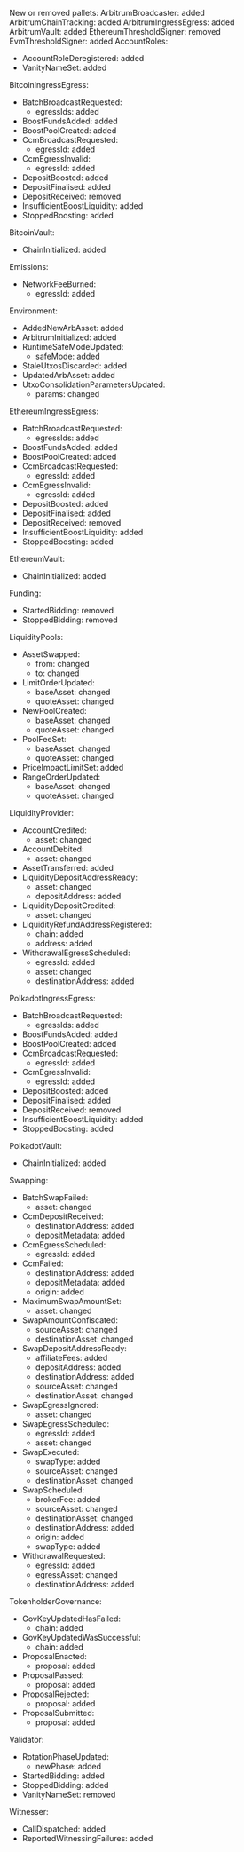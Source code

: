 New or removed pallets:
  ArbitrumBroadcaster: added
  ArbitrumChainTracking: added
  ArbitrumIngressEgress: added
  ArbitrumVault: added
  EthereumThresholdSigner: removed
  EvmThresholdSigner: added
AccountRoles:
  - AccountRoleDeregistered: added
  - VanityNameSet: added

BitcoinIngressEgress:
  - BatchBroadcastRequested:
    - egressIds: added
  - BoostFundsAdded: added
  - BoostPoolCreated: added
  - CcmBroadcastRequested:
    - egressId: added
  - CcmEgressInvalid:
    - egressId: added
  - DepositBoosted: added
  - DepositFinalised: added
  - DepositReceived: removed
  - InsufficientBoostLiquidity: added
  - StoppedBoosting: added

BitcoinVault:
  - ChainInitialized: added

Emissions:
  - NetworkFeeBurned:
    - egressId: added

Environment:
  - AddedNewArbAsset: added
  - ArbitrumInitialized: added
  - RuntimeSafeModeUpdated:
    - safeMode: added
  - StaleUtxosDiscarded: added
  - UpdatedArbAsset: added
  - UtxoConsolidationParametersUpdated:
    - params: changed

EthereumIngressEgress:
  - BatchBroadcastRequested:
    - egressIds: added
  - BoostFundsAdded: added
  - BoostPoolCreated: added
  - CcmBroadcastRequested:
    - egressId: added
  - CcmEgressInvalid:
    - egressId: added
  - DepositBoosted: added
  - DepositFinalised: added
  - DepositReceived: removed
  - InsufficientBoostLiquidity: added
  - StoppedBoosting: added

EthereumVault:
  - ChainInitialized: added

Funding:
  - StartedBidding: removed
  - StoppedBidding: removed

LiquidityPools:
  - AssetSwapped:
    - from: changed
    - to: changed
  - LimitOrderUpdated:
    - baseAsset: changed
    - quoteAsset: changed
  - NewPoolCreated:
    - baseAsset: changed
    - quoteAsset: changed
  - PoolFeeSet:
    - baseAsset: changed
    - quoteAsset: changed
  - PriceImpactLimitSet: added
  - RangeOrderUpdated:
    - baseAsset: changed
    - quoteAsset: changed

LiquidityProvider:
  - AccountCredited:
    - asset: changed
  - AccountDebited:
    - asset: changed
  - AssetTransferred: added
  - LiquidityDepositAddressReady:
    - asset: changed
    - depositAddress: added
  - LiquidityDepositCredited:
    - asset: changed
  - LiquidityRefundAddressRegistered:
    - chain: added
    - address: added
  - WithdrawalEgressScheduled:
    - egressId: added
    - asset: changed
    - destinationAddress: added

PolkadotIngressEgress:
  - BatchBroadcastRequested:
    - egressIds: added
  - BoostFundsAdded: added
  - BoostPoolCreated: added
  - CcmBroadcastRequested:
    - egressId: added
  - CcmEgressInvalid:
    - egressId: added
  - DepositBoosted: added
  - DepositFinalised: added
  - DepositReceived: removed
  - InsufficientBoostLiquidity: added
  - StoppedBoosting: added

PolkadotVault:
  - ChainInitialized: added

Swapping:
  - BatchSwapFailed:
    - asset: changed
  - CcmDepositReceived:
    - destinationAddress: added
    - depositMetadata: added
  - CcmEgressScheduled:
    - egressId: added
  - CcmFailed:
    - destinationAddress: added
    - depositMetadata: added
    - origin: added
  - MaximumSwapAmountSet:
    - asset: changed
  - SwapAmountConfiscated:
    - sourceAsset: changed
    - destinationAsset: changed
  - SwapDepositAddressReady:
    - affiliateFees: added
    - depositAddress: added
    - destinationAddress: added
    - sourceAsset: changed
    - destinationAsset: changed
  - SwapEgressIgnored:
    - asset: changed
  - SwapEgressScheduled:
    - egressId: added
    - asset: changed
  - SwapExecuted:
    - swapType: added
    - sourceAsset: changed
    - destinationAsset: changed
  - SwapScheduled:
    - brokerFee: added
    - sourceAsset: changed
    - destinationAsset: changed
    - destinationAddress: added
    - origin: added
    - swapType: added
  - WithdrawalRequested:
    - egressId: added
    - egressAsset: changed
    - destinationAddress: added

TokenholderGovernance:
  - GovKeyUpdatedHasFailed:
    - chain: added
  - GovKeyUpdatedWasSuccessful:
    - chain: added
  - ProposalEnacted:
    - proposal: added
  - ProposalPassed:
    - proposal: added
  - ProposalRejected:
    - proposal: added
  - ProposalSubmitted:
    - proposal: added

Validator:
  - RotationPhaseUpdated:
    - newPhase: added
  - StartedBidding: added
  - StoppedBidding: added
  - VanityNameSet: removed

Witnesser:
  - CallDispatched: added
  - ReportedWitnessingFailures: added
